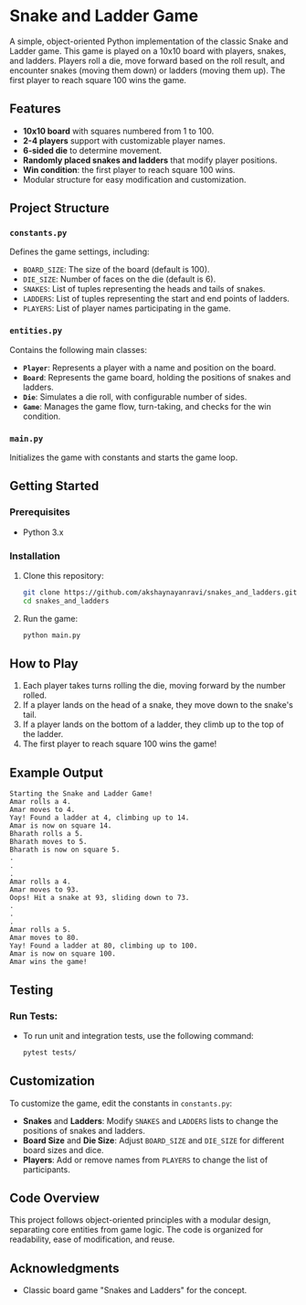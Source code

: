 # Snake and Ladder Game

A simple, object-oriented Python implementation of the classic Snake and Ladder game. This game is played on a 10x10 board with players, snakes, and ladders. Players roll a die, move forward based on the roll result, and encounter snakes (moving them down) or ladders (moving them up). The first player to reach square 100 wins the game.

## Features

- **10x10 board** with squares numbered from 1 to 100.
- **2-4 players** support with customizable player names.
- **6-sided die** to determine movement.
- **Randomly placed snakes and ladders** that modify player positions.
- **Win condition**: the first player to reach square 100 wins.
- Modular structure for easy modification and customization.

## Project Structure

### `constants.py`
Defines the game settings, including:
- `BOARD_SIZE`: The size of the board (default is 100).
- `DIE_SIZE`: Number of faces on the die (default is 6).
- `SNAKES`: List of tuples representing the heads and tails of snakes.
- `LADDERS`: List of tuples representing the start and end points of ladders.
- `PLAYERS`: List of player names participating in the game.

### `entities.py`
Contains the following main classes:

- **`Player`**: Represents a player with a name and position on the board.
- **`Board`**: Represents the game board, holding the positions of snakes and ladders.
- **`Die`**: Simulates a die roll, with configurable number of sides.
- **`Game`**: Manages the game flow, turn-taking, and checks for the win condition.

### `main.py`
Initializes the game with constants and starts the game loop.

## Getting Started

### Prerequisites

- Python 3.x

### Installation

1. Clone this repository:

    ```bash
    git clone https://github.com/akshaynayanravi/snakes_and_ladders.git
    cd snakes_and_ladders
    ```

2. Run the game:

    ```bash
    python main.py
    ```

## How to Play

1. Each player takes turns rolling the die, moving forward by the number rolled.
2. If a player lands on the head of a snake, they move down to the snake's tail.
3. If a player lands on the bottom of a ladder, they climb up to the top of the ladder.
4. The first player to reach square 100 wins the game!

## Example Output
    Starting the Snake and Ladder Game!
    Amar rolls a 4.
    Amar moves to 4.
    Yay! Found a ladder at 4, climbing up to 14.
    Amar is now on square 14.
    Bharath rolls a 5.
    Bharath moves to 5.
    Bharath is now on square 5.
    .
    .
    .
    Amar rolls a 4.
    Amar moves to 93.
    Oops! Hit a snake at 93, sliding down to 73.
    .
    .
    .
    Amar rolls a 5.
    Amar moves to 80.
    Yay! Found a ladder at 80, climbing up to 100.
    Amar is now on square 100.
    Amar wins the game!

## Testing

### Run Tests:
- To run unit and integration tests, use the following command:
  ```bash
  pytest tests/
  ```

## Customization

To customize the game, edit the constants in `constants.py`:

- **Snakes** and **Ladders**: Modify `SNAKES` and `LADDERS` lists to change the positions of snakes and ladders.
- **Board Size** and **Die Size**: Adjust `BOARD_SIZE` and `DIE_SIZE` for different board sizes and dice.
- **Players**: Add or remove names from `PLAYERS` to change the list of participants.

## Code Overview

This project follows object-oriented principles with a modular design, separating core entities from game logic. The code is organized for readability, ease of modification, and reuse.

## Acknowledgments

- Classic board game "Snakes and Ladders" for the concept.

